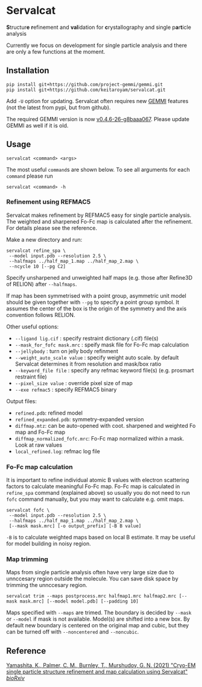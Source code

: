 # Servalcat
**S**tructur**e** **r**efinement and **val**idation for **c**rystallography and single p**a**r**t**icle analysis

Currently we focus on development for single particle analysis and there are only a few functions at the moment.

## Installation
```
pip install git+https://github.com/project-gemmi/gemmi.git
pip install git+https://github.com/keitaroyam/servalcat.git
```
Add `-U` option for updating. Servalcat often requires new [GEMMI](https://github.com/project-gemmi/gemmi) features (not the latest from pypi, but from github).

The required GEMMI version is now [v0.4.6-26-g8baaa067](https://github.com/project-gemmi/gemmi/commit/8baaa067d53954d3799d35e78307a17e247f4890). Please update GEMMI as well if it is old.

## Usage
```
servalcat <command> <args>
```
The most useful `command`s are shown below. To see all arguments for each `command` please run
```
servalcat <command> -h
```

### Refinement using REFMAC5
Servalcat makes refinement by REFMAC5 easy for single particle analysis. The weighted and sharpened Fo-Fc map is calculated after the refinement. For details please see the reference.

Make a new directory and run:
```
servalcat refine_spa \
 --model input.pdb --resolution 2.5 \
 --halfmaps ../half_map_1.map ../half_map_2.map \
 --ncycle 10 [--pg C2]
```
Specify unsharpened and unweighted half maps (e.g. those after Refine3D of RELION) after `--halfmaps`.

If map has been symmetrised with a point group, asymmetric unit model should be given together with `--pg` to specify a point group symbol.
It assumes the center of the box is the origin of the symmetry and the axis convention follows RELION.

Other useful options:
- `--ligand lig.cif` : specify restraint dictionary (.cif) file(s)
- `--mask_for_fofc mask.mrc` : speify mask file for Fo-Fc map calculation
- `--jellybody` : turn on jelly body refinment
- `--weight_auto_scale value` : specify weight auto scale. by default Servalcat determines it from resolution and mask/box ratio
- `--keyword_file file` : specify any refmac keyword file(s) (e.g. prosmart restraint file)
- `--pixel_size value` : override pixel size of map
- `--exe refmac5` : specify REFMAC5 binary

Output files:
- `refined.pdb`: refined model
- `refined_expanded.pdb`: symmetry-expanded version
- `diffmap.mtz`: can be auto-opened with coot. sharpened and weighted Fo map and Fo-Fc map
- `diffmap_normalized_fofc.mrc`: Fo-Fc map normalized within a mask. Look at raw values
- `local_refined.log`: refmac log file

### Fo-Fc map calculation
It is important to refine individual atomic B values with electron scattering factors to calculate meaningful Fo-Fc map.
Fo-Fc map is calculated in `refine_spa` command (explained above) so usually you do not need to run `fofc` command manually, but you may want to calculate e.g. omit maps.
```
servalcat fofc \
 --model input.pdb --resolution 2.5 \
 --halfmaps ../half_map_1.map ../half_map_2.map \
 [--mask mask.mrc] [-o output_prefix] [-B B value]
```

`-B` is to calculate weighted maps based on local B estimate. It may be useful for model building in noisy region.

### Map trimming
Maps from single particle analysis often have very large size due to unnccesary region outside the molecule. You can save disk space by trimming the unnccesary region.
```
servalcat trim --maps postprocess.mrc halfmap1.mrc halfmap2.mrc [--mask mask.mrc] [--model model.pdb] [--padding 10]
```
Maps specified with `--maps` are trimed. The boundary is decided by `--mask` or `--model` if mask is not available.
Model(s) are shifted into a new box.
By default new boundary is centered on the original map and cubic, but they can be turned off with `--noncentered` and `--noncubic`.

## Reference
[Yamashita, K., Palmer, C. M., Burnley, T., Murshudov, G. N. (2021) "Cryo-EM single particle structure refinement and map calculation using Servalcat" *bioRxiv*](https://doi.org/10.1101/2021.05.04.442493)
